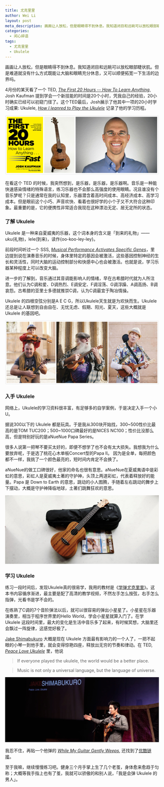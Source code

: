 ```yaml
---
title: 尤克里里
author: Wei Li
layout: post
meta_description: 画画让人放松，但是眼睛得不到休息。我知道闭目和远眺可以放松眼部睫状肌。但是难道就没有什么方式既能让大脑和眼睛充分休息，又可以顺便拓宽一下生活的边界吗。
categories:
  - 闲心碎语
tags:
  - 尤克里里
  - Ukulele
---
```


画画让人放松，但是眼睛得不到休息。我知道闭目和远眺可以放松眼部睫状肌。但是难道就没有什么方式既能让大脑和眼睛充分休息，又可以顺便拓宽一下生活的边界吗。

4月份的某天看了一个 TED, *[The First 20 Hours -- How To Learn Anything](https://www.youtube.com/watch?v=5MgBikgcWnY)*, Josh Kaufman 提到学会一个新技能的时间是20个小时，凭我自己的经验，20小时确实已经可以初窥门径了。这个TED最后，Josh展示了他其中一项的20小时学习成果: Ukulele, *[How I leanred to Play the Ukulele](http://first20hours.com/ukulele/)* 记录了他的学习历程。

![Josh Ukulele][josh]

在看这个 TED 的时候，我突然想到，是乐器，是乐器，是乐器啊。音乐是一种能快速感染情绪的特殊语言，练习乐器也不会那么高强度的使用眼睛。况且谁没有个音乐梦呢？只是通常在我的认知里，乐器潜含着高时间成本、高经济成本、高学习成本。但是眼前这个小巧、声音欢快、看着也很好学的小个子又不大符合这种印象。最重要的是，它的便携性非常适合我现在这种漂泊无定、居无定所的状态。

### 了解 Ukulele 
Ukulele 是一种来自夏威夷的乐器，这个词本身的含义是「到来的礼物」—— uku(礼物)，lele(到来)，读作{oo-koo-ley-ley}。

前段时间听过一个 SSS, *[Musical Performance Activates Specific Genes](http://www.scientificamerican.com/podcast/episode/musical-performance-activates-specific-genes/)*，里边提到说在演奏音乐的时候，身体里特定的基因会被激活，这些基因控制神经的生长和灵活性，同时大脑的运动控制部分和快感中心也会被激活。也就是说，学习乐器某种程度上可以改变大脑。

进一步的了解到，音乐通过其音调能影响人的情绪，早在古希腊时代就为人所注意。他们认为C调和爱、D调热烈、E调安定、F调淫荡、G调浮躁、A调高扬、B调哀怨。古希腊的亚里士多德就推崇C调，认为C调最宜于陶冶情操。

Ukulele 的四根空弦分别是A E C G，所以Ukulele天生就是为欢快而生。Ukulele 还总是让人联想到自由自在、无忧无虑、假期、阳光、夏天，这些大概就是 Ukulele 的基因吧。

![Ukulele People][people]

### 入手 Ukulele
网络上，Ukulele的学习资料很丰富，有足够多的自学案例，于是决定入手一个小 U。

据说300以下的 Ukulele 都是玩具。于是我从300块开始找，300~500性价比最高的是TOM TUC200；500~1000口碑最好的是NICES NC100；性价比没那么高，但是特别好玩的是aNueNue Papa Series。

很多人说第一把琴不要买太好的，即便不想学了也不会有太大损失。我想我为什么要放弃呢，于是选了桃花心木单板Concert型的Papa II。 因为是全单，每把颜色都不一样，我挑了一个颜色最亮的，短时间内肯定不会换了。

aNueNue的做工口碑很好，他家的命名也很有意思。aNueNue在夏威夷语中是彩虹的意思，彩虹人是夏威夷土著的守护神，头顶上两道彩虹，代表着释放好的能量。Papa 是 Down to Earth 的意思，跳动的小人图腾，手随着左右跳动的舞步上下摆动，大概是守护神降临地球，土著们跳舞狂欢的意思。

![Ukulele Papa II][papa]

### 学习 Ukulele
练习一段时间后，发现Ukulele真的很易学，我用的教材是《[学弹尤克里里](http://book.douban.com/subject/24756487/)》。这本书内容循序渐进，最主要是配了高清的教学视频，不然左手怎么按弦，右手怎么指弹，光看书是学不会的。

在练熟了C调的7个音阶弹法以后，就可以很容易的弹出小星星了。小星星在乐器演奏里，相当于程序世界里的Hello World，学会小星星就算入门了。在学 Ukulele 这段时间里，最大的变化是生活中音乐多了起来，有时候冥想，大脑里还会飘过一阵旋律，这感觉好极了。

[Jake Shimabukuro](http://jakeshimabukuro.com/) 大概是现在 Ukulele 方面最有影响力的一个人了，一把不起眼的小琴一到他手里，就会变得惊艳四座，释放出无穷的节奏和律动。在 TED, *[Peace Love Ukulele](https://www.youtube.com/watch?v=QBAKgOR0koo)* 里，他说

> If everyone played the ukulele, the world would be a better place.

> Music is not only a universal language, but the language of universe.

![Jake Shimabukuro][jake]

我忍不住，再贴一个他弹的 *[While My Guitar Gently Weeps](https://www.youtube.com/watch?v=P_gIWbG-tp0)*, 还找到了[优酷链接](http://v.youku.com/v_show/id_XNDMxNDUxNzIw.html?from=s1.8-1-1.2)。

至于我嘛，继续慢慢练习吧。健身三个月手掌上生了几个老茧，身体愈来愈趋于匀称；大概等我手指上也有了茧，我就可以骄傲的和别人说，「我是会弹 Ukulele 的男人」。

[josh]: /uploads/2015/05/Josh-Ukulele.jpg
[magazine]: /uploads/2015/05/uk_magazine.jpg
[people]: /uploads/2015/05/ukulele-people.jpg
[papa]: /uploads/2015/05/papa.jpg
[jake]: /uploads/2015/05/Jake-Shimabukuro.jpg
